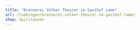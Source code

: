 ```yaml
---
title: "Brennerei Volker Theurer im Gasthof Lamm"
url: /tuebingen/brennerei-volker-theurer-im-gasthof-lamm/
shop: Spirituosen
---
```

